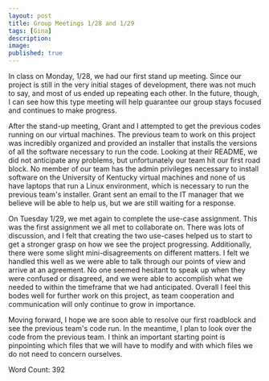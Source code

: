 ```yaml
---
layout: post
title: Group Meetings 1/28 and 1/29
tags: [Gina]
description:
image:
published: true
---
```


In class on Monday, 1/28, we had our first stand up meeting. Since our project is still in the very initial stages of development, there was not much to say, and most of us ended up repeating each other. In the future, though, I can see how this type meeting will help guarantee our group stays focused and continues to make progress.

After the stand-up meeting, Grant and I attempted to get the previous codes running on our virtual machines. The previous team to work on this project was incredibly organized and provided an installer that installs the versions of all the software necessary to run the code. Looking at their README, we did not anticipate any problems, but unfortunately our team hit our first road block. No member of our team has the admin privileges necessary to install software on the University of Kentucky virtual machines and none of us have laptops that run a Linux environment, which is necessary to run the previous team's installer. Grant sent an email to the IT manager that we believe will be able to help us, but we are still waiting for a response.

On Tuesday 1/29, we met again to complete the use-case assignment. This was the first assignment we all met to collaborate on. There was lots of discussion, and I felt that creating the two use-cases helped us to start to get a stronger grasp on how we see the project progressing. Additionally, there were some slight mini-disagreements on different matters. I felt we handled this well as we were able to talk through our points of view and arrive at an agreement. No one seemed hesitant to speak up when they were confused or disagreed, and we were able to accomplish what we needed to within the timeframe that we had anticipated. Overall I feel this bodes well for further work on this project, as team cooperation and communication will only continue to grow in importance.

Moving forward, I hope we are soon able to resolve our first roadblock and see the previous team's code run. In the meantime, I plan to look over the code from the previous team. I think an important starting point is pinpointing which files that we will have to modify and with which files we do not need to concern ourselves.

Word Count: 392 

